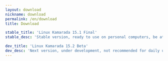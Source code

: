 ```yaml
---
layout: download
nickname: download
permalink: /en/download
title: Download

stable_title: 'Linux Kamarada 15.1 Final'
stable_desc: 'Stable version, ready to use on personal computers, be at home or at work, in private companies or government entities.'

dev_title: 'Linux Kamarada 15.2 Beta'
dev_desc: 'Next version, under development, not recommended for daily use. As this version is in beta phase, bugs are expected. Download it if you want to test it and help the Linux Kamarada development. If you find a bug, please report it. Take a look at the [Help](/en/help) page to see how to get in touch.'
---
```

